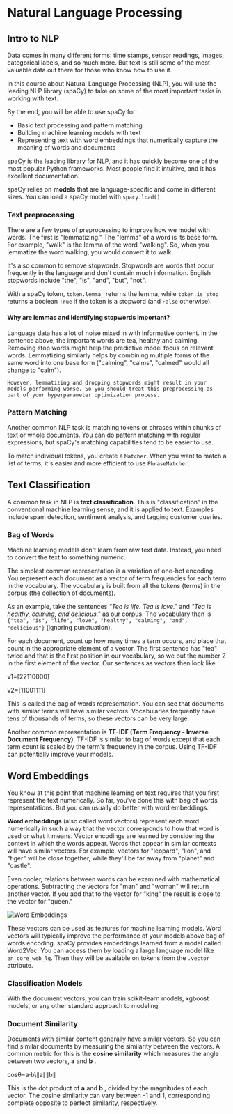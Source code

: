 # Natural Language Processing

## Intro to NLP

Data comes in many different forms: time stamps, sensor readings, images, categorical labels, and so much more. But text is still some of the most valuable data out there for those who know how to use it.

In this course about Natural Language Processing (NLP), you will use the leading NLP library (spaCy) to take on some of the most important tasks in working with text.

By the end, you will be able to use spaCy for:

* Basic text processing and pattern matching
* Building machine learning models with text
* Representing text with word embeddings that numerically capture the meaning of words and documents

spaCy is the leading library for NLP, and it has quickly become one of the most popular Python frameworks. Most people find it intuitive, and it has excellent documentation.

spaCy relies on **models** that are language-specific and come in different sizes. You can load a spaCy model with `spacy.load()`.

### Text preprocessing

There are a few types of preprocessing to improve how we model with words. The first is "lemmatizing." The "lemma" of a word is its base form. For example, "walk" is the lemma of the word "walking". So, when you lemmatize the word walking, you would convert it to walk.

It's also common to remove stopwords. Stopwords are words that occur frequently in the language and don't contain much information. English stopwords include "the", "is", "and", "but", "not".

With a spaCy token, `token.lemma_` returns the lemma, while `token.is_stop` returns a boolean `True` if the token is a stopword (and `False` otherwise).

#### Why are lemmas and identifying stopwords important?

Language data has a lot of noise mixed in with informative content. In the sentence above, the important words are tea, healthy and calming. Removing stop words might help the predictive model focus on relevant words. Lemmatizing similarly helps by combining multiple forms of the same word into one base form ("calming", "calms", "calmed" would all change to "calm").

    However, lemmatizing and dropping stopwords might result in your models performing worse. So you should treat this preprocessing as part of your hyperparameter optimization process.

### Pattern Matching

Another common NLP task is matching tokens or phrases within chunks of text or whole documents. You can do pattern matching with regular expressions, but spaCy's matching capabilities tend to be easier to use.

To match individual tokens, you create a `Matcher`. When you want to match a list of terms, it's easier and more efficient to use `PhraseMatcher`.

## Text Classification

A common task in NLP is **text classification**. This is "classification" in the conventional machine learning sense, and it is applied to text. Examples include spam detection, sentiment analysis, and tagging customer queries.

### Bag of Words

Machine learning models don't learn from raw text data. Instead, you need to convert the text to something numeric.

The simplest common representation is a variation of one-hot encoding. You represent each document as a vector of term frequencies for each term in the vocabulary. The vocabulary is built from all the tokens (terms) in the corpus (the collection of documents).

As an example, take the sentences *"Tea is life. Tea is love."* and *"Tea is healthy, calming, and delicious."* as our corpus. The vocabulary then is `{"tea", "is", "life", "love", "healthy", "calming", "and", "delicious"}` (ignoring punctuation).

For each document, count up how many times a term occurs, and place that count in the appropriate element of a vector. The first sentence has "tea" twice and that is the first position in our vocabulary, so we put the number 2 in the first element of the vector. Our sentences as vectors then look like

v1=[22110000]

v2=[11001111]

This is called the bag of words representation. You can see that documents with similar terms will have similar vectors. Vocabularies frequently have tens of thousands of terms, so these vectors can be very large.

Another common representation is **TF-IDF (Term Frequency - Inverse Document Frequency)**. TF-IDF is similar to bag of words except that each term count is scaled by the term's frequency in the corpus. Using TF-IDF can potentially improve your models.

## Word Embeddings

You know at this point that machine learning on text requires that you first represent the text numerically. So far, you've done this with bag of words representations. But you can usually do better with word embeddings.

**Word embeddings** (also called word vectors) represent each word numerically in such a way that the vector corresponds to how that word is used or what it means. Vector encodings are learned by considering the context in which the words appear. Words that appear in similar contexts will have similar vectors. For example, vectors for "leopard", "lion", and "tiger" will be close together, while they'll be far away from "planet" and "castle".

Even cooler, relations between words can be examined with mathematical operations. Subtracting the vectors for "man" and "woman" will return another vector. If you add that to the vector for "king" the result is close to the vector for "queen."

![Word Embeddings](https://www.tensorflow.org/images/linear-relationships.png)

These vectors can be used as features for machine learning models. Word vectors will typically improve the performance of your models above bag of words encoding. spaCy provides embeddings learned from a model called Word2Vec. You can access them by loading a large language model like `en_core_web_lg`. Then they will be available on tokens from the `.vector` attribute.

### Classification Models

With the document vectors, you can train scikit-learn models, xgboost models, or any other standard approach to modeling.

### Document Similarity

Documents with similar content generally have similar vectors. So you can find similar documents by measuring the similarity between the vectors. A common metric for this is the **cosine similarity** which measures the angle between two vectors,  **a**  and  **b** .

cosθ=a⋅b\∥a∥∥b∥

This is the dot product of  **a**  and  **b** , divided by the magnitudes of each vector. The cosine similarity can vary between -1 and 1, corresponding complete opposite to perfect similarity, respectively.
